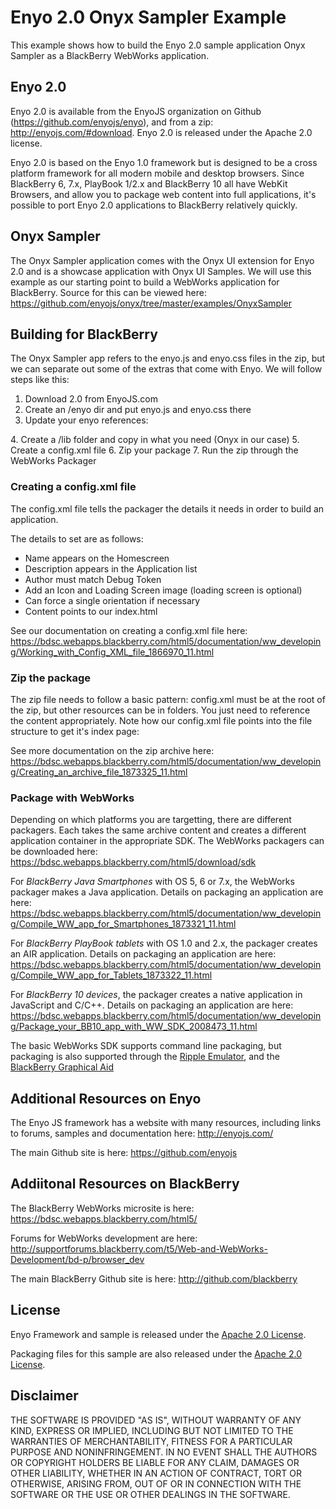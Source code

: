 Enyo 2.0 Onyx Sampler Example
==============================

This example shows how to build the Enyo 2.0 sample application Onyx Sampler as a BlackBerry WebWorks application.

## Enyo 2.0
Enyo 2.0 is available from the EnyoJS organization on Github (https://github.com/enyojs/enyo), and from a zip: http://enyojs.com/#download. Enyo 2.0 is released under the Apache 2.0 license.

Enyo 2.0 is based on the Enyo 1.0 framework but is designed to be a cross platform framework for all modern mobile and desktop browsers. Since BlackBerry 6, 7.x, PlayBook 1/2.x and BlackBerry 10 all have WebKit Browsers, and allow you to package web content into full applications, it's possible to port Enyo 2.0 applications to BlackBerry relatively quickly. 

## Onyx Sampler
The Onyx Sampler application comes with the Onyx UI extension for Enyo 2.0 and is a showcase application with Onyx UI Samples. We will use this example as our starting point to build a WebWorks application for BlackBerry. Source for this can be viewed here: https://github.com/enyojs/onyx/tree/master/examples/OnyxSampler

## Building for BlackBerry
The Onyx Sampler app refers to the enyo.js and enyo.css files in the zip, but we can separate out some of the extras that come with Enyo. We will follow steps like this:

1. Download 2.0 from EnyoJS.com
2. Create an /enyo dir and put enyo.js and enyo.css there
3. Update your enyo references: 
<link href='enyo/enyo.css' rel='stylesheet' type='text/css'>
<script src='enyo/enyo.js'></script>
4. Create a /lib folder and copy in what you need (Onyx in our case)
5. Create a config.xml file
6. Zip your package
7. Run the zip through the WebWorks Packager

### Creating a config.xml file
The config.xml file tells the packager the details it needs in order to build an application.

The details to set are as follows:
* Name appears on the Homescreen
* Description appears in the Application list
* Author must match Debug Token
* Add an Icon and Loading Screen image (loading screen is optional)
* Can force a single orientation if necessary
* Content points to our index.html

See our documentation on creating a config.xml file here: https://bdsc.webapps.blackberry.com/html5/documentation/ww_developing/Working_with_Config_XML_file_1866970_11.html

### Zip the package
The zip file needs to follow a basic pattern: config.xml must be at the root of the zip, but other resources can be in folders. You just need to reference the content appropriately. Note how our config.xml file points into the file structure to get it's index page: <content src="/lib/onyx/examples/OnyxSampler/index.html"/>

See more documentation on the zip archive here: https://bdsc.webapps.blackberry.com/html5/documentation/ww_developing/Creating_an_archive_file_1873325_11.html

### Package with WebWorks
Depending on which platforms you are targetting, there are different packagers. Each takes the same archive content and creates a different application container in the appropriate SDK. The WebWorks packagers can be downloaded here: https://bdsc.webapps.blackberry.com/html5/download/sdk

For *BlackBerry Java Smartphones* with OS 5, 6 or 7.x, the WebWorks packager makes a Java application. Details on packaging an application are here: https://bdsc.webapps.blackberry.com/html5/documentation/ww_developing/Compile_WW_app_for_Smartphones_1873321_11.html

For *BlackBerry PlayBook tablets* with OS 1.0 and 2.x, the packager creates an AIR application. Details on packaging an application are here: https://bdsc.webapps.blackberry.com/html5/documentation/ww_developing/Compile_WW_app_for_Tablets_1873322_11.html

For *BlackBerry 10 devices*, the packager creates a native application in JavaScript and C/C++. Details on packaging an application are here: https://bdsc.webapps.blackberry.com/html5/documentation/ww_developing/Package_your_BB10_app_with_WW_SDK_2008473_11.html

The basic WebWorks SDK supports command line packaging, but packaging is also supported through the [Ripple Emulator](https://bdsc.webapps.blackberry.com/html5/documentation/ww_developing/Packaging_your_app_in_Ripple_1904611_11.html), and the [BlackBerry Graphical Aid](http://supportforums.blackberry.com/t5/Testing-and-Deployment/BlackBerry-Tablet-OS-Graphical-Aid/ta-p/1207067)

## Additional Resources on Enyo
The Enyo JS framework has a website with many resources, including links to forums, samples and documentation here: http://enyojs.com/

The main Github site is here: https://github.com/enyojs

## Addiitonal Resources on BlackBerry
The BlackBerry WebWorks microsite is here: https://bdsc.webapps.blackberry.com/html5/

Forums for WebWorks development are here: http://supportforums.blackberry.com/t5/Web-and-WebWorks-Development/bd-p/browser_dev

The main BlackBerry Github site is here: http://github.com/blackberry

## License
Enyo Framework and sample is released under the [Apache 2.0 License](http://www.apache.org/licenses/LICENSE-2.0.html).

Packaging files for this sample are also released under the [Apache 2.0 License](http://www.apache.org/licenses/LICENSE-2.0.html).

## Disclaimer

THE SOFTWARE IS PROVIDED "AS IS", WITHOUT WARRANTY OF ANY KIND, EXPRESS OR IMPLIED, INCLUDING BUT NOT LIMITED TO THE WARRANTIES OF MERCHANTABILITY, FITNESS FOR A PARTICULAR PURPOSE AND NONINFRINGEMENT. IN NO EVENT SHALL THE AUTHORS OR COPYRIGHT HOLDERS BE LIABLE FOR ANY CLAIM, DAMAGES OR OTHER LIABILITY, WHETHER IN AN ACTION OF CONTRACT, TORT OR OTHERWISE, ARISING FROM, OUT OF OR IN CONNECTION WITH THE SOFTWARE OR THE USE OR OTHER DEALINGS IN THE SOFTWARE.